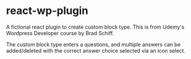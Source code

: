 # react-wp-plugin
A fictional react plugin to create custom block type. This is from Udemy's Wordpress Developer course by Brad Schiff.

The custom block type enters a questions, and multiple answers can be added/deleted with the correct answer choice selected via an icon select.
